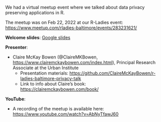 We had a virtual meetup event where we talked about data privacy preserving applications in R.

The meetup was on Feb 22, 2022 at our R-Ladies event: https://www.meetup.com/rladies-baltimore/events/283231621/

**Welcome slides**: [Google slides](https://docs.google.com/presentation/d/1rLiARbyUyXv5UeGdfNMbYW0GWhcILuleZQ85j7uev7I/edit?usp=sharing)

**Presenter**:
  - Claire McKay Bowen (@ClaireMKBowen, https://www.clairemckaybowen.com/index.html), Principal Research Associate at the Urban Institute 
    - Presentation materials: https://github.com/ClaireMcKayBowen/r-ladies-baltimore-privacy-talk
    - Link to info about Claire’s book: https://clairemckaybowen.com/book/ 

**YouTube**: 
  - A recording of the meetup is available here: https://www.youtube.com/watch?v=AbNyTfawJ60